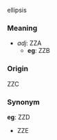 ellipsis
### Meaning
+ _adj_: ZZA
	+ __eg__: ZZB

### Origin

ZZC

### Synonym

__eg__: ZZD

+ ZZE


